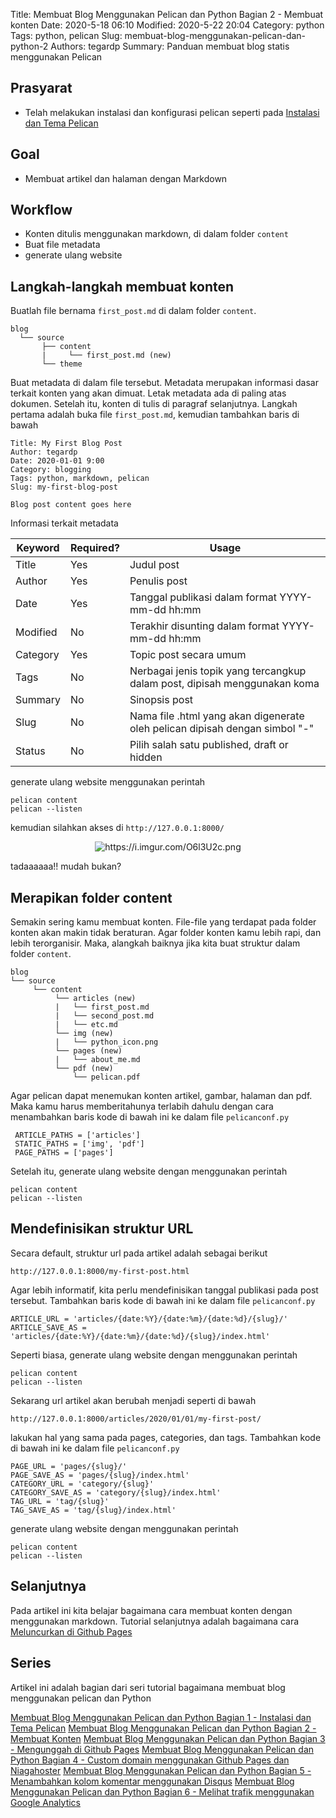 Title: Membuat Blog Menggunakan Pelican dan Python Bagian 2 - Membuat konten
Date: 2020-5-18 06:10
Modified: 2020-5-22 20:04
Category: python
Tags: python, pelican 
Slug: membuat-blog-menggunakan-pelican-dan-python-2
Authors: tegardp
Summary: Panduan membuat blog statis menggunakan Pelican

## Prasyarat
* Telah melakukan instalasi dan konfigurasi pelican seperti pada [Instalasi dan Tema Pelican](https://tegardani.com/articles/2020/05/17/membuat-blog-menggunakan-pelican-dan-python-1/)

## Goal
- Membuat artikel dan halaman dengan Markdown

## Workflow
- Konten ditulis menggunakan markdown, di dalam folder `content`
- Buat file metadata
- generate ulang website


## Langkah-langkah membuat konten

Buatlah file bernama `first_post.md` di dalam folder `content`.

```
blog
  └── source
       ├── content
       |     └── first_post.md (new)
       └── theme
```

Buat metadata di dalam file tersebut. Metadata merupakan informasi dasar terkait konten yang akan dimuat. Letak metadata ada di paling atas dokumen. Setelah itu, konten di tulis di paragraf selanjutnya. Langkah pertama adalah buka file `first_post.md`, kemudian tambahkan baris di bawah

```
Title: My First Blog Post
Author: tegardp
Date: 2020-01-01 9:00
Category: blogging
Tags: python, markdown, pelican
Slug: my-first-blog-post

Blog post content goes here
```

Informasi terkait metadata

| Keyword | Required? | Usage |
| ------- | --------- | ----- |
|Title | Yes | Judul post|
|Author | Yes | Penulis post|
|Date | Yes | Tanggal publikasi dalam format YYYY-mm-dd hh:mm|
|Modified | No | Terakhir disunting dalam format YYYY-mm-dd hh:mm|
|Category | Yes | Topic post secara umum|
|Tags | No | Nerbagai jenis topik yang tercangkup dalam post, dipisah menggunakan koma|
|Summary | No | Sinopsis post|
|Slug | No | Nama file .html yang akan digenerate oleh pelican dipisah dengan simbol "-" |
|Status | No | Pilih salah satu published, draft or hidden|

generate ulang website menggunakan perintah
```
pelican content
pelican --listen
```

kemudian silahkan akses di `http://127.0.0.1:8000/`

<p align="center">
  <img src="https://i.imgur.com/O6l3U2c.png" alt="https://i.imgur.com/O6l3U2c.png">
</p>

tadaaaaaa!! mudah bukan?

## Merapikan folder content
Semakin sering kamu membuat konten. File-file yang terdapat pada folder konten akan makin tidak beraturan. Agar folder konten kamu lebih rapi, dan lebih terorganisir. Maka, alangkah baiknya jika kita buat struktur dalam folder `content`.

```
blog
└── source
     └── content
          └── articles (new)
          |   └── first_post.md
          |   └── second_post.md
          |   └── etc.md
          └── img (new)
          |   └── python_icon.png
          └── pages (new)
          |   └── about_me.md
          └── pdf (new)
              └── pelican.pdf
```

Agar pelican dapat menemukan konten artikel, gambar, halaman dan pdf. Maka kamu harus memberitahunya terlabih dahulu dengan cara menambahkan baris kode di bawah ini ke dalam file `pelicanconf.py`

```
 ARTICLE_PATHS = ['articles']
 STATIC_PATHS = ['img', 'pdf']
 PAGE_PATHS = ['pages']
```

Setelah itu, generate ulang website dengan menggunakan perintah

```
pelican content
pelican --listen
```

## Mendefinisikan struktur URL
Secara default, struktur url pada artikel adalah sebagai berikut

```
http://127.0.0.1:8000/my-first-post.html
```

Agar lebih informatif, kita perlu mendefinisikan tanggal publikasi pada post tersebut. Tambahkan baris kode di bawah ini ke dalam file `pelicanconf.py`

```
ARTICLE_URL = 'articles/{date:%Y}/{date:%m}/{date:%d}/{slug}/'
ARTICLE_SAVE_AS = 'articles/{date:%Y}/{date:%m}/{date:%d}/{slug}/index.html'
```

Seperti biasa, generate ulang website dengan menggunakan perintah

```
pelican content
pelican --listen
```

Sekarang url artikel akan berubah menjadi seperti di bawah

```
http://127.0.0.1:8000/articles/2020/01/01/my-first-post/
```

lakukan hal yang sama pada pages, categories, dan tags. Tambahkan kode di bawah ini ke dalam file `pelicanconf.py`

```
PAGE_URL = 'pages/{slug}/'
PAGE_SAVE_AS = 'pages/{slug}/index.html'
CATEGORY_URL = 'category/{slug}'
CATEGORY_SAVE_AS = 'category/{slug}/index.html'
TAG_URL = 'tag/{slug}'
TAG_SAVE_AS = 'tag/{slug}/index.html'
```

generate ulang website dengan menggunakan perintah

```
pelican content
pelican --listen
```


## Selanjutnya
Pada artikel ini kita belajar bagaimana cara membuat konten dengan menggunakan markdown. Tutorial selanjutnya adalah bagaimana cara [Meluncurkan di Github Pages](https://tegardani.com/articles/2020/05/26/membuat-blog-menggunakan-pelican-dan-python-3/)

## Series
Artikel ini adalah bagian dari seri tutorial bagaimana membuat blog menggunakan pelican dan Python

[Membuat Blog Menggunakan Pelican dan Python Bagian 1 - Instalasi dan Tema Pelican](https://tegardani.com/articles/2020/05/17/membuat-blog-menggunakan-pelican-dan-python-1/)
[Membuat Blog Menggunakan Pelican dan Python Bagian 2 - Membuat Konten](https://tegardani.com/articles/2020/05/18/membuat-blog-menggunakan-pelican-dan-python-2/)
[Membuat Blog Menggunakan Pelican dan Python Bagian 3 - Mengunggah di Github Pages](https://tegardani.com/articles/2020/05/26/membuat-blog-menggunakan-pelican-dan-python-3/)
[Membuat Blog Menggunakan Pelican dan Python Bagian 4 - Custom domain menggunakan Github Pages dan Niagahoster](https://tegardani.com/articles/2020/05/28/membuat-blog-menggunakan-pelican-dan-python-4/)
[Membuat Blog Menggunakan Pelican dan Python Bagian 5 - Menambahkan kolom komentar menggunakan Disqus](https://tegardani.com/articles/2020/05/29/membuat-blog-menggunakan-pelican-dan-python-5/)
[Membuat Blog Menggunakan Pelican dan Python Bagian 6 - Melihat trafik menggunakan Google Analytics](https://tegardani.com/articles/2020/05/30/membuat-blog-menggunakan-pelican-dan-python-6/)